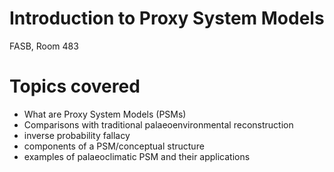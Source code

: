 # Introduction to Proxy System Models
FASB, Room 483
# Topics covered
- What are Proxy System Models (PSMs)
- Comparisons with traditional palaeoenvironmental reconstruction
- inverse probability fallacy
- components of a PSM/conceptual structure
- examples of palaeoclimatic PSM and their applications
